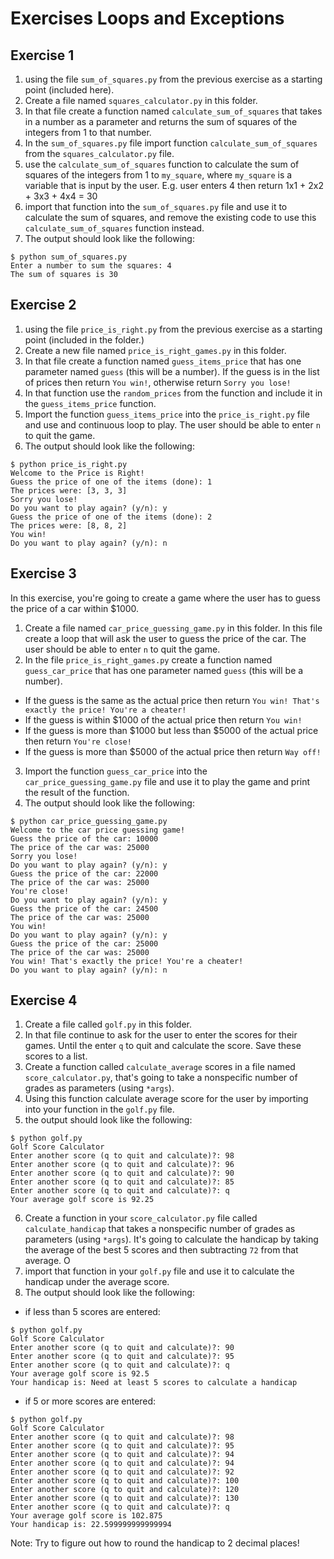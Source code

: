 # Exercises Loops and Exceptions

## Exercise 1
1. using the file `sum_of_squares.py` from the previous exercise as a starting point (included here).
2. Create a file named `squares_calculator.py` in this folder.
3. In that file create a function named `calculate_sum_of_squares` that takes in a number as a parameter and returns the sum of squares of the integers from 1 to that number.
4. In the `sum_of_squares.py` file import function `calculate_sum_of_squares` from the `squares_calculator.py` file.
5. use the `calculate_sum_of_squares` function to calculate the sum of squares of the integers from 1 to `my_square`, where `my_square` is a variable that is input by the user. E.g. user enters 4 then return 1x1 + 2x2 + 3x3 + 4x4 = 30
6. import that function into the `sum_of_squares.py` file and use it to calculate the sum of squares, and remove the existing code to use this `calculate_sum_of_squares` function instead.
7. The output should look like the following:
```
$ python sum_of_squares.py
Enter a number to sum the squares: 4
The sum of squares is 30
```

## Exercise 2

1. using the file `price_is_right.py` from the previous exercise as a starting point (included in the folder.)
2. Create a new file named `price_is_right_games.py` in this folder.
3. In that file create a function named `guess_items_price` that has one parameter named `guess` (this will be a number). If the guess is in the list of prices then return `You win!`, otherwise return `Sorry you lose!`
4. In that function use the `random_prices` from the function and include it in the `guess_items_price` function.
5. Import the function `guess_items_price` into the `price_is_right.py` file and use and continuous loop to play. The user should be able to enter `n` to quit the game.
6. The output should look like the following:
```
$ python price_is_right.py
Welcome to the Price is Right!
Guess the price of one of the items (done): 1
The prices were: [3, 3, 3]
Sorry you lose!
Do you want to play again? (y/n): y
Guess the price of one of the items (done): 2
The prices were: [8, 8, 2]
You win!
Do you want to play again? (y/n): n
```

## Exercise 3
In this exercise, you're going to create a game where the user has to guess the price of a car within $1000.
1. Create a file named `car_price_guessing_game.py` in this folder. In this file create a loop that will ask the user to guess the price of the car. The user should be able to enter `n` to quit the game.
2. In the file `price_is_right_games.py` create a function named `guess_car_price` that has one parameter named `guess` (this will be a number).
- If the guess is the same as the actual price then return `You win! That's exactly the price! You're a cheater!`
- If the guess is within $1000 of the actual price then return `You win!`
- If the guess is more than $1000 but less than $5000 of the actual price then return `You're close!`
- If the guess is more than $5000 of the actual price then return `Way off!`
3. Import the function `guess_car_price` into the `car_price_guessing_game.py` file and use it to play the game and print the result of the function.
4. The output should look like the following:
```
$ python car_price_guessing_game.py
Welcome to the car price guessing game!
Guess the price of the car: 10000
The price of the car was: 25000
Sorry you lose!
Do you want to play again? (y/n): y
Guess the price of the car: 22000
The price of the car was: 25000
You're close!
Do you want to play again? (y/n): y
Guess the price of the car: 24500
The price of the car was: 25000
You win!
Do you want to play again? (y/n): y
Guess the price of the car: 25000
The price of the car was: 25000
You win! That's exactly the price! You're a cheater!
Do you want to play again? (y/n): n
```

## Exercise 4
1. Create a file called `golf.py` in this folder.
2. In that file continue to ask for the user to enter the scores for their games. Until the enter `q` to quit and calculate the score. Save these scores to a list.
3. Create a function called `calculate_average` scores in a file named `score_calculator.py`, that's going to take a nonspecific number of grades as parameters (using `*args`).
4. Using this function calculate average score for the user by importing into your function in the `golf.py` file.
5. the output should look like the following:
```
$ python golf.py
Golf Score Calculator
Enter another score (q to quit and calculate)?: 98
Enter another score (q to quit and calculate)?: 96
Enter another score (q to quit and calculate)?: 90
Enter another score (q to quit and calculate)?: 85
Enter another score (q to quit and calculate)?: q
Your average golf score is 92.25
```
6. Create a function in your `score_calculator.py` file called `calculate_handicap` that takes a nonspecific number of grades as parameters (using `*args`). It's going to calculate the handicap by taking the average of the best 5 scores and then subtracting `72` from that average. O
7. import that function in your `golf.py` file and use it to calculate the handicap under the average score.
8. The output should look like the following:
- if less than 5 scores are entered:
```
$ python golf.py
Golf Score Calculator
Enter another score (q to quit and calculate)?: 90
Enter another score (q to quit and calculate)?: 95
Enter another score (q to quit and calculate)?: q
Your average golf score is 92.5
Your handicap is: Need at least 5 scores to calculate a handicap
```
- if 5 or more scores are entered:
```
$ python golf.py
Golf Score Calculator
Enter another score (q to quit and calculate)?: 98
Enter another score (q to quit and calculate)?: 95
Enter another score (q to quit and calculate)?: 94
Enter another score (q to quit and calculate)?: 94
Enter another score (q to quit and calculate)?: 92
Enter another score (q to quit and calculate)?: 100
Enter another score (q to quit and calculate)?: 120
Enter another score (q to quit and calculate)?: 130
Enter another score (q to quit and calculate)?: q
Your average golf score is 102.875
Your handicap is: 22.599999999999994
```
Note: Try to figure out how to round the handicap to 2 decimal places!
